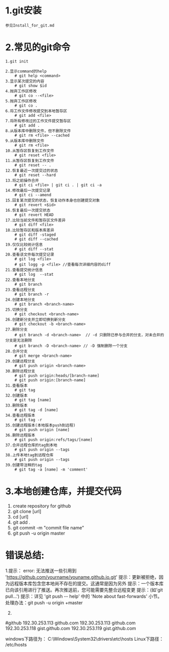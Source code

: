 1.git安装
============

	参见Install_for_git.md

2.常见的git命令
============
	1.git init

	2.显示command的help
		# git help <command>
	3.显示某次提交的内容
		# git show $id
	4.抛弃工作区修改
		# git co --<file>
	5.抛弃工作区修改
		# git co . 
	6.将工作文件修改提交到本地暂存区
		# git add <file>
	7.将所有修改过的工作文件提交暂存区
		# git add .
	8.从版本库中删除文件，但不删除文件
		# git rm <file> --cached
	9.从版本库中删除文件
		# git rm <file>
	10.从暂存区恢复到工作文件
		# git reset <file>
	11.从暂存区恢复到工作文件
		# git reset -- .
	12.恢复最近一次提交过的状态
		# git reset --hard
	13.将之前操作合并
		# git ci <file> | git ci . | git ci -a
	14.修改最后一次提交记录
		# git ci --amend
	15.回复某次提交的状态，恢复动作本身也创建提交对象
		# git revert <$id>
	16.恢复最后一次提交状态
		# git revert HEAD
	17.比较当前文件和暂存区文件差异
		# git diff <file>
	18.比较暂存区和版本库差异
		# git diff -staged
		# git diff --cached
	19.仅仅比较统计信息
		# git diff --stat
	20.查看该文件每次提交记录
		# git log <file>
		# git logg -p <file> //查看每次详细内容的diff
	21.查看提交统计信息
		# git log  --stat
	22.查看本地分支
		# git branch
	23.查看远程分支
		# git branch -r
	24.创建本地分支
		# git branch <branch-name>
	25.切换分支
		# git checkout <branch-name>
	26.创建新分支并立即切换到新分支
		# git checkout -b <branch-name>
	27.删除分支
		# git branch -d <branch-name>  // -d 只删除已参与合并的分支，对未合并的分支是无法删除
		# git branch -D <branch-name> // -D 强制删除一个分支
	28.合并分支
		# git merge <branch-name>
	29.创建远程分支
		# git push origin <branch-name>
	30.删除远程分支
		# git push origin:heads/[branch-name]
		# git push origin:[branch-name]
	31.查看版本
		# git tag
	32.创建版本
		# git tag [name]
	33.删除版本
		# git tag -d [name]
	34.查看远程版本
		# git tag -r
	35.创建远程版本(本地版本push到远程)
		# git push origin [name]
	36.删除远程版本
		# git push origin:refs/tags/[name]
	37.合并远程仓库的tag到本地
		# git push origin --tags
	38.上传本地tag到远程仓库
		# git push origin --tags
	39.创建带注释的tag
		# git tag -a [name] -m 'comment'

3.本地创建仓库，并提交代码
============
   1) create repository for github
   2) git clone [url]
   3) cd [url]
   4) git add .
   5) git commit -m "commit file name"
   6) git push -u origin master	


错误总结:
=============
1.提示：
	error: 无法推送一些引用到 'https://github.com/yourname/youname.github.io.git'
	提示：更新被拒绝，因为远程版本库包含您本地尚不存在的提交。这通常是因为另外
	提示：一个版本库已向该引用进行了推送。再次推送前，您可能需要先整合远程变更
	提示：(如'git pull...')
	提示：详见 'git push -- help' 中的 'Note about fast-forwards' 小节。
	处理办法：git push -u origin +master

2.

#github
192.30.253.113 github.com
192.30.253.113 github.com
192.30.253.118 gist.github.com
192.30.253.119 gist.github.com


windows下路径为：
C:\Windows\System32\drivers\etc\hosts 
Linux下路径：
/etc/hosts

